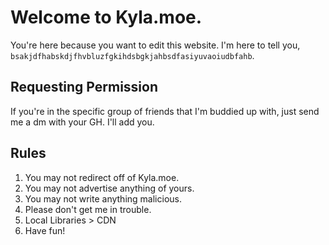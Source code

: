 # Welcome to Kyla.moe.
You're here because you want to edit this website.
I'm here to tell you, `bsakjdfhabskdjfhvbluzfgkihdsbgkjahbsdfasiyuvaoiudbfahb`.

## Requesting Permission
If you're in the specific group of friends that I'm buddied up with, just send me a dm with your GH. I'll add you.

## Rules
1. You may not redirect off of Kyla.moe.
2. You may not advertise anything of yours.
3. You may not write anything malicious.
4. Please don't get me in trouble.
5. Local Libraries > CDN
6. Have fun!
